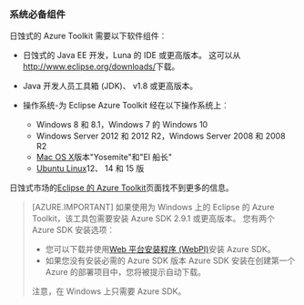 ### <a name="prerequisites"></a>系统必备组件

日蚀式的 Azure Toolkit 需要以下软件组件︰

* 日蚀式的 Java EE 开发，Luna 的 IDE 或更高版本。 这可以从<http://www.eclipse.org/downloads/>下载。

* Java 开发人员工具箱 (JDK)、 v1.8 或更高版本。 

* 操作系统-为 Eclipse Azure Toolkit 经在以下操作系统上︰

    * Windows 8 和 8.1，Windows 7 的 Windows 10
    * Windows Server 2012 和 2012 R2，Windows Server 2008 和 2008 R2
    * [Mac OS X](http://www.apple.com/osx)版本"Yosemite"和"El 船长"
    * [Ubuntu Linux](http://www.ubuntu.com)12、 14 和 15 版

日蚀式市场的[Eclipse 的 Azure Toolkit](http://marketplace.eclipse.org/content/azure-toolkit-eclipse)页面找不到更多的信息。

> [AZURE.IMPORTANT] 如果使用为 Windows 上的 Eclipse 的 Azure Toolkit，该工具包需要安装 Azure SDK 2.9.1 或更高版本。 您有两个 Azure SDK 安装选项︰
> 
> * 您可以下载并使用[Web 平台安装程序 (WebPI)](http://go.microsoft.com/fwlink/?LinkID=252838)安装 Azure SDK。
> * 如果您没有安装必需的 Azure SDK 版本 Azure SDK 安装在创建第一个 Azure 的部署项目中，您将被提示自动下载。
> 
> 注意，在 Windows 上只需要 Azure SDK。
